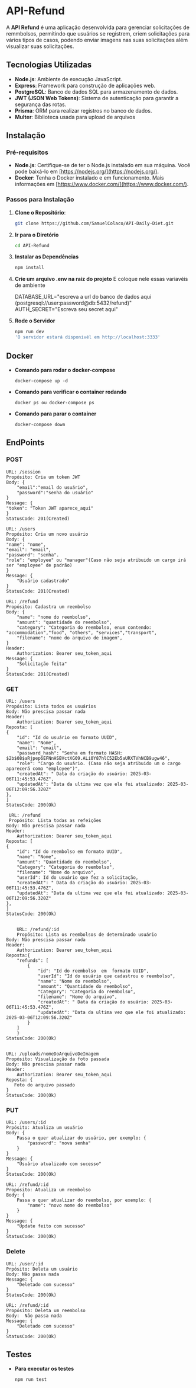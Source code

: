 # API-Refund

A **API Refund** é uma aplicação desenvolvida para gerenciar solicitações de remmbolsos, permitindo que usuários se registrem, criem solicitações para vários tipos de casos, podendo enviar imagens nas suas solicitações além visualizar suas solicitações.

## Tecnologias Utilizadas

- **Node.js**: Ambiente de execução JavaScript.
- **Express**: Framework para construção de aplicações web.
- **PostgreSQL**: Banco de dados SQL para armazenamento de dados.
- **JWT (JSON Web Tokens)**: Sistema de autenticação para garantir a segurança das rotas.
- **Prisma**: ORM para realizar registros no banco de dados.
- **Multer**: Biblioteca usada para upload de arquivos

## Instalação

### Pré-requisitos

- **Node.js**: Certifique-se de ter o Node.js instalado em sua máquina. Você pode baixá-lo em [https://nodejs.org/](https://nodejs.org/).
- **Docker**: Tenha o Docker instalado e em funcionamento. Mais informações em [https://www.docker.com/](https://www.docker.com/).

### Passos para Instalação

1. **Clone o Repositório**:
   ```bash
   git clone https://github.com/SamuelColaco/API-Daily-Diet.git

2. **Ir para o Diretório**
    ```bash
    cd API-Refund
3. **Instalar as Dependências**
    ```bash
    npm install
4. **Crie um arquivo .env na raiz do projeto**
    E coloque nele essas variavéis de ambiente

    DATABASE_URL="escreva a url do banco de dados aqui (postgresql://user:password@db:5432/refund)"
    AUTH_SECRET="Escreva seu secret aqui"
5. **Rode o Servidor**
    ```bash
    npm run dev
    'O servidor estará disponivél em http://localhost:3333'

## Docker

- **Comando para rodar o docker-compose**
    ```docker
    docker-compose up -d
- **Comando para verificar o container rodando**
    ```docker
    docker ps ou docker-compose ps
- **Comando para parar o container**
    ```docker
    docker-compose down

## EndPoints

### POST
    URL: /session
    Propósito: Cria um token JWT
    Body: {
        "email":"email do usuário",
        "password":"senha do usuário"
    }
    Message: {
	"token": "Token JWT aparece_aqui"
    }
    StatusCode: 201(Created)

    URL: /users
    Propósito: Cria um novo usuário
    Body: {
	"name": "nome",
	"email": "email",
	"password": "senha".
    "role": "employee" ou "manager"(Caso não seja atribuido um cargo irá ser "employee" de padrão)
    }
    Message: {
        "Usuário cadastrado"
    }
    StatusCode: 201(Created)

    URL: /refund
    Propósito: Cadastra um reembolso
    Body: {
        "name": "nome do reembolso",
        "amount": "quantidade do reembolso",
        "category": "Categoria do reembolso, enum contendo: "accommodation","food", "others", "services","transport",
        "filename": "nome do arquivo de imagem",
    }
    Header: 
        Authorization: Bearer seu_token_aqui
    Message: {
        "Solicitação feita"
    }
    StatusCode: 201(Created)

### GET
    URL: /users
    Propósito: Lista todos os usuários
    Body: Não prescisa passar nada
    Header: 
        Authorization: Bearer seu_token_aqui
    Reposta: [
	{
		"id": "Id do usuário em formato UUID",
		"name": "Nome",
		"email": "email",
		"password_hash": "Senha em formato HASH: $2b$08$aRjpep6EFNnHSBVctXG09.ALi0Y87hlC52Eb5aURXTVhNCB9ugw46",
		"role": "Cargo do usuário. (Caso não seja atribuido um o cargo aparecerá como "employee")",
		"createdAt": " Data da criação do usuário: 2025-03-06T11:45:53.476Z",
		"updatedAt": "Data da ultima vez que ele foi atualizado: 2025-03-06T12:09:56.320Z"
	},
    ]
    StatusCode: 200(Ok)

     URL: /refund
     Propósito: Lista todas as refeições
    Body: Não prescisa passar nada
    Header: 
        Authorization: Bearer seu_token_aqui
    Reposta: [
	{
	    "id": "Id do reembolso em formato UUID",
	    "name": "Nome",
        "amount": "Quantidade do reembolso",
        "Category": "Categoria do reembolso",
        "filename": "Nome do arquivo",
        "userId": Id do usuário que fez a solicitação,
		"createdAt": " Data da criação do usuário: 2025-03-06T11:45:53.476Z",
		"updatedAt": "Data da ultima vez que ele foi atualizado: 2025-03-06T12:09:56.320Z"
	},
    ]
    StatusCode: 200(Ok)


        URL: /refund/:id
        Propósito: Lista os reembolsos de determinado usuário
    Body: Não prescisa passar nada
    Header: 
        Authorization: Bearer seu_token_aqui
    Reposta:{
        "refunds": [
            {
                "id": "Id do reembolso  em  formato UUID",
                "userId": "Id do usuário que cadastrou o reembolso",
                "name": "Nome do reembolso",
                "amount": "Quantidade do reembolso",
                "Category": "Categoria do reembolso",
                "filename": "Nome do arquivo",
                "createdAt": " Data da criação do usuário: 2025-03-06T11:45:53.476Z",
		        "updatedAt": "Data da ultima vez que ele foi atualizado: 2025-03-06T12:09:56.320Z"
            }
        ]      
        }
    StatusCode: 200(Ok)


    URL: /uploads/nomeDoArquivoDeImagem
    Propósito: Visualização da foto passada
    Body: Não prescisa passar nada
    Header: 
        Authorization: Bearer seu_token_aqui
    Reposta: {
       Foto do arquivo passado
    }
    StatusCode: 200(Ok)


### PUT

    URL: /users/:id
    Prpósito: Atualiza um usuário
    Body: {
        Passa o quer atualizar do usuário, por exemplo: {
	        "password": "nova senha"
        }
    }
    Message: {
        "Usuário atualizado com sucesso"
    }
    StatusCode: 200(Ok)

    URL: /refund/:id
    Propósito: Atualiza um reembolso
    Body: {
        Passa o quer atualizar do reembolso, por exemplo: {
	        "name": "novo nome do reembolso"
        }
    }
    Message: {
        "Update feito com sucesso"
    }
    StatusCode: 200(Ok)

    
### Delete

    URL: /user/:id
    Prpósito: Deleta um usuário
    Body: Não passa nada
    Message: {
        "Deletado com sucesso"
    }
    StatusCode: 200(Ok)

    URL: /refund/:id
    Propósito: Deleta um reembolso
    Body:  Não passa nada
    Message: {
        "Deletado com sucesso"
    }
    StatusCode: 200(Ok)



## Testes

- **Para executar os testes**
    ```bash
    npm run test

